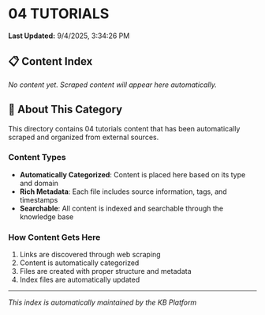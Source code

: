 # 04 TUTORIALS

**Last Updated:** 9/4/2025, 3:34:26 PM

## 📋 Content Index

*No content yet. Scraped content will appear here automatically.*

## 📝 About This Category

This directory contains 04 tutorials content that has been automatically scraped and organized from external sources.

### Content Types
- **Automatically Categorized**: Content is placed here based on its type and domain
- **Rich Metadata**: Each file includes source information, tags, and timestamps
- **Searchable**: All content is indexed and searchable through the knowledge base

### How Content Gets Here
1. Links are discovered through web scraping
2. Content is automatically categorized
3. Files are created with proper structure and metadata
4. Index files are automatically updated

---
*This index is automatically maintained by the KB Platform*